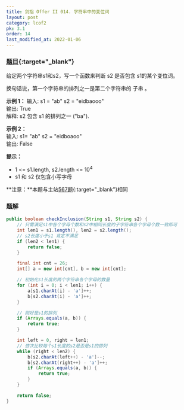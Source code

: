 ```yaml
---
title: 剑指 Offer II 014. 字符串中的变位词
layout: post
category: lcof2
pk: 3.1
order: 14
last_modified_at: 2022-01-06
---
```


### [题目](https://leetcode-cn.com/problems/MPnaiL/){:target="_blank"}

给定两个字符串s1和s2，写一个函数来判断 s2 是否包含 s1的某个变位词。

换句话说，第一个字符串的排列之一是第二个字符串的 子串 。

**示例 1：**
输入: s1 = "ab" s2 = "eidbaooo"  
输出: True  
解释: s2 包含 s1 的排列之一 ("ba").

**示例 2：**  
输入: s1= "ab" s2 = "eidboaoo"  
输出: False

**提示：**
- 1 <= s1.length, s2.length <= 10<sup>4</sup>
- s1 和 s2 仅包含小写字母

**注意：**本题与主站[567题](https://leetcode-cn.com/problems/permutation-in-string/){:target="_blank"}相同

### 题解

```java
public boolean checkInclusion(String s1, String s2) {
    // 只需满足s1中各个字母个数和s2中相同长度的子字符串各个字母个数一致即可
    int len1 = s1.length(), len2 = s2.length();
    // s2长度小于s1 肯定不满足
    if (len2 < len1) {
        return false;
    }

    final int cnt = 26;
    int[] a = new int[cnt], b = new int[cnt];

    // 初始化s1长度的两个字符串各个字母的数量
    for (int i = 0; i < len1; i++) {
        a[s1.charAt(i) - 'a']++;
        b[s2.charAt(i) - 'a']++;
    }

    // 刚好是s1的排列
    if (Arrays.equals(a, b)) {
        return true;
    }

    int left = 0, right = len1;
    // 依次比较每个s1长度的s2是否是s1的排列
    while (right < len2) {
        b[s2.charAt(left++) - 'a']--;
        b[s2.charAt(right++) - 'a']++;
        if (Arrays.equals(a, b)) {
            return true;
        }
    }

    return false;
}
```